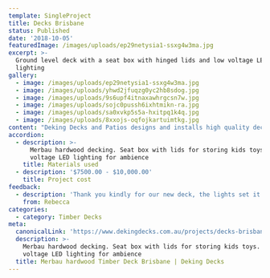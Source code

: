 ```yaml
---
template: SingleProject
title: Decks Brisbane
status: Published
date: '2018-10-05'
featuredImage: /images/uploads/ep29netysia1-ssxg4w3ma.jpg
excerpt: >-
  Ground level deck with a seat box with hinged lids and low voltage LED
  lighting
gallery:
  - image: /images/uploads/ep29netysia1-ssxg4w3ma.jpg
  - image: /images/uploads/yhwd2jfuqzg0yc2hb8sdog.jpg
  - image: /images/uploads/9s6upf4itnaxawhrgcsn7w.jpg
  - image: /images/uploads/sojc0pussh6ixhtmikn-ra.jpg
  - image: /images/uploads/sa0xvkp5s5a-hxitpq1k4q.jpg
  - image: /images/uploads/8xxojs-oqfojkartuimtkg.jpg
content: "Deking Decks and Patios designs and installs high quality decks all across Brisbane, the Gold Coast and the lower Sunshine Coast. We can transform your space with the highest quality decking products including Merbau and Australian Spotted Gum hardwoods as well as Trex© 25yr warranty composite decking.\rMerbau and Spotted gum provide a sustainable, economical decking space with an organic, natural feeling. Modern composite decking boards provide clean maintenance free spaces with concealed fixings and alternative colour options.\rOur decks are finished with a picture frame board providing clean lines and separation of areas as well as facia boards which conceal the sub-frame giving you the highest quality outcomes. \rDecking Decks and Patios can further complement your decking space including balustrades/ pool fencing, hardwood steps, privacy screens, storage boxes and other custom built timber structures.\rWe recommend re-oiling your deck on an annual basis to protect your timber from the harsh Australian sun and other factors which may shorten the life of your deck such as saltwater and organic waste.\rWe do offer a comprehensive maintenance service for our decks which provides an industry leading 25 yr Warranty. We will inspect and re-oil the deck ensuring the life of the deck is maximized and our customers can continue to enjoy their deck for years to come.\rWhether it is a stunning outdoor entertaining area, a poolside relaxation area or a stylish landscaping access way, Deking Decks and Patios can provide a quality home improvement solution using the best materials backed by our peace of mind warranty."
accordion:
  - description: >-
      Merbau hardwood decking. Seat box with lids for storing kids toys. Low
      voltage LED lighting for ambience
    title: Materials used
  - description: '$7500.00 - $10,000.00'
    title: Project cost
feedback:
  - description: 'Thank you kindly for our new deck, the lights set it off'
    from: Rebecca
categories:
  - category: Timber Decks
meta:
  canonicalLink: 'https://www.dekingdecks.com.au/projects/decks-brisbane/'
  description: >-
    Merbau hardwood decking. Seat box with lids for storing kids toys. Low
    voltage LED lighting for ambience 
  title: Merbau hardwood Timber Deck Brisbane | Deking Decks
---
```


